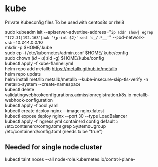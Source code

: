 # kube
Private Kubeconfig files
To be used with centos8s or rhel8

sudo kubeadm init --apiserver-advertise-address="`ip addr show| egrep "172.31|192.168"|awk '{print $2}'|sed 's_/.*__'`" --pod-network-cidr=10.244.0.0/16  
mkdir -p $HOME/.kube  
sudo cp -i /etc/kubernetes/admin.conf $HOME/.kube/config  
sudo chown $(id -u):$(id -g) $HOME/.kube/config  
kubectl apply -f kube-flannel.yml  
helm repo add metallb https://metallb.github.io/metallb  
helm repo update  
helm install metallb metallb/metallb --kube-insecure-skip-tls-verify -n metallb-system --create-namespace  
kubectl delete validatingwebhookconfigurations.admissionregistration.k8s.io metallb-webhook-configuration  
kubectl apply -f pool.yaml   
kubectl create deploy nginx --image nginx:latest  
kubectl expose deploy nginx --port 80 --type LoadBalancer  
kubectl apply -f ingress.yml
containerd config default > /etc/containerd/config.toml
grep SystemdCgroup /etc/containerd/config.toml (needs to be "true")


## Needed for single node cluster
kubectl taint nodes --all node-role.kubernetes.io/control-plane-  
